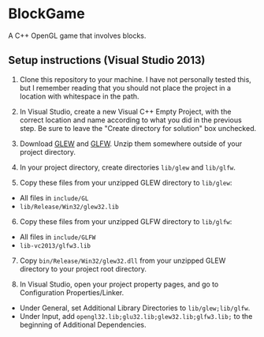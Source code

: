 # BlockGame

A C++ OpenGL game that involves blocks.

## Setup instructions (Visual Studio 2013)

1. Clone this repository to your machine. I have not personally tested this, but I remember reading that you should not place
the project in a location with whitespace in the path.

2. In Visual Studio, create a new Visual C++ Empty Project, with the correct location and name according to what you did in the
previous step. Be sure to leave the "Create directory for solution" box unchecked.

3. Download [GLEW](http://sourceforge.net/projects/glew/files/glew/1.12.0/glew-1.12.0-win32.zip/download) and
[GLFW](http://sourceforge.net/projects/glfw/files/glfw/3.1.1/glfw-3.1.1.bin.WIN32.zip/download). Unzip them somewhere outside of
your project directory.

4. In your project directory, create directories `lib/glew` and `lib/glfw`.

5. Copy these files from your unzipped GLEW directory to `lib/glew`:

  * All files in `include/GL`
  * `lib/Release/Win32/glew32.lib`

6. Copy these files from your unzipped GLFW directory to `lib/glfw`:

  * All files in `include/GLFW`
  * `lib-vc2013/glfw3.lib`

7. Copy `bin/Release/Win32/glew32.dll` from your unzipped GLEW directory to your project root directory.

8. In Visual Studio, open your project property pages, and go to Configuration Properties/Linker.

  * Under General, set Additional Library Directories to `lib/glew;lib/glfw`.
  * Under Input, add `opengl32.lib;glu32.lib;glew32.lib;glfw3.lib;` to the beginning of Additional Dependencies.
